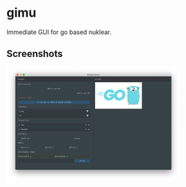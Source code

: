 # gimu
Immediate GUI for go based nuklear.

## Screenshots

<img src="https://github.com/AllenDang/gimu/blob/master/examples/screenshots.png" alt="Simple demo screen shots" width="400"/>
